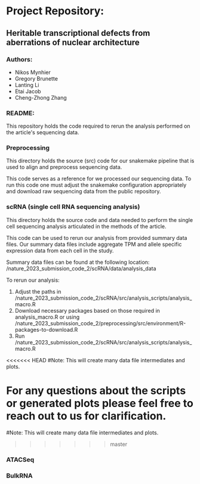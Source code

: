 # Project Repository: 
## Heritable transcriptional defects from aberrations of nuclear architecture

### Authors: 
- Nikos Mynhier
- Gregory Brunette
- Lanting Li
- Etai Jacob
- Cheng-Zhong Zhang

### README:

This repository holds the code required to rerun the analysis performed on the article's sequencing data. 

### Preprocessing 

This directory holds the source (src) code for our snakemake pipeline that is used to align and preprocess sequencing data. 

This code serves as a reference for we processed our sequencing data. To run this code one must adjust the snakemake configuration appropriately and download raw sequencing data from the public repository. 

### scRNA (single cell RNA sequencing analysis)

This directory holds the source code and data needed to perform the single cell sequencing analysis articulated in the methods of the article. 

This code can be used to rerun our analysis from provided summary data files. Our summary data files include aggregate TPM and allele specific expression data from each cell in the study.

Summary data files can  be found at the following location:
/nature_2023_submission_code_2/scRNA/data/analysis_data

To rerun our analysis: 
1) Adjust the paths in /nature_2023_submission_code_2/scRNA/src/analysis_scripts/analysis_macro.R 
2) Download necessary packages based on those required in analysis_macro.R or using /nature_2023_submission_code_2/preprocessing/src/environment/R-packages-to-download.R
3) Run /nature_2023_submission_code_2/scRNA/src/analysis_scripts/analysis_macro.R 

<<<<<<< HEAD
#Note: This will create many data file intermediates and plots. 

For any questions about the scripts or generated plots please feel free to reach out to us for clarification. 
=======
#Note: This will create many data file intermediates and plots.
>>>>>>> master

### ATACSeq

### BulkRNA
